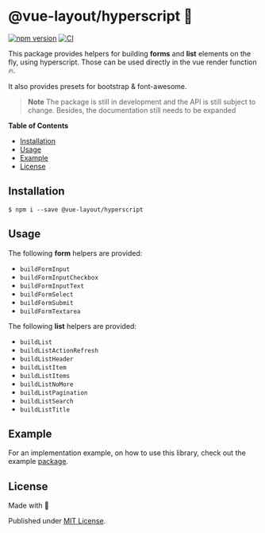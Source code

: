 # @vue-layout/hyperscript 👻

[![npm version](https://badge.fury.io/js/@vue-layout%2Fhyperscript.svg)](https://badge.fury.io/js/@vue-layout%2Fhyperscript)
[![CI](https://github.com/Tada5hi/vue-layout/actions/workflows/main.yml/badge.svg)](https://github.com/Tada5hi/vue-layout/actions/workflows/main.yml)

This package provides helpers for building **forms** and **list** elements on the fly, using hyperscript.
Those can be used directly in the vue render function 🔥.

It also provides presets for bootstrap & font-awesome.

> **Note**
> The package is still in development and the API is still subject to change.
> Besides, the documentation still needs to be expanded

**Table of Contents**

- [Installation](#installation)
- [Usage](#usage)
- [Example](#example)
- [License](#license)

## Installation

```
$ npm i --save @vue-layout/hyperscript
```

## Usage

The following **form** helpers are provided:

- `buildFormInput`
- `buildFormInputCheckbox`
- `buildFormInputText`
- `buildFormSelect`
- `buildFormSubmit`
- `buildFormTextarea`

The following **list** helpers are provided:

- `buildList`
- `buildListActionRefresh`
- `buildListHeader`
- `buildListItem`
- `buildListItems`
- `buildListNoMore`
- `buildListPagination`
- `buildListSearch`
- `buildListTitle`

## Example

For an implementation example, on how to use this library, check out the example
[package](https://github.com/tada5hi/vue-layout/tree/master/examples/hyperscript).

## License

Made with 💚

Published under [MIT License](./LICENSE).
